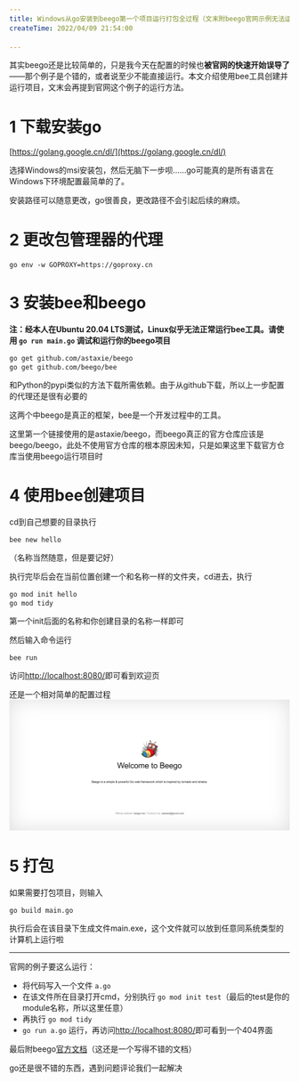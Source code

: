 ```yaml
---
title: Windows从go安装到beego第一个项目运行打包全过程（文末附beego官网示例无法运行的解决方案）
createTime: 2022/04/09 21:54:00

---
```


其实beego还是比较简单的，只是我今天在配置的时候也**被官网的快速开始误导了**——那个例子是个错的，或者说至少不能直接运行。本文介绍使用bee工具创建并运行项目，文末会再提到官网这个例子的运行方法。

# 1 下载安装go

[https://golang.google.cn/dl/](https://golang.google.cn/dl/)

选择Windows的msi安装包，然后无脑下一步呗……go可能真的是所有语言在Windows下环境配置最简单的了。

安装路径可以随意更改，go很善良，更改路径不会引起后续的麻烦。

# 2 更改包管理器的代理

```text
go env -w GOPROXY=https://goproxy.cn
```

# 3 安装bee和beego

**注：经本人在Ubuntu 20.04 LTS测试，Linux似乎无法正常运行bee工具。请使用 `go run main.go` 调试和运行你的beego项目**

```text
go get github.com/astaxie/beego
go get github.com/beego/bee
```

和Python的pypi类似的方法下载所需依赖。由于从github下载，所以上一步配置的代理还是很有必要的

这两个中beego是真正的框架，bee是一个开发过程中的工具。

这里第一个链接使用的是astaxie/beego，而beego真正的官方仓库应该是beego/beego，此处不使用官方仓库的根本原因未知，只是如果这里下载官方仓库当使用beego运行项目时

# 4 使用bee创建项目

cd到自己想要的目录执行

```text
bee new hello
```

（名称当然随意，但是要记好）

执行完毕后会在当前位置创建一个和名称一样的文件夹，cd进去，执行

```text
go mod init hello
go mod tidy
```

第一个init后面的名称和你创建目录的名称一样即可

然后输入命令运行

```text
bee run
```

访问[http://localhost:8080/](http://localhost:8080/)即可看到欢迎页

还是一个相对简单的配置过程
![](../images/36bdb2b3c8eef3b5c414bdb585ddabf5.png)
# 5 打包

如果需要打包项目，则输入

```
go build main.go
```

执行后会在该目录下生成文件main.exe，这个文件就可以放到任意同系统类型的计算机上运行啦

---

官网的例子要这么运行：

- 将代码写入一个文件 `a.go`
- 在该文件所在目录打开cmd，分别执行 `go mod init test`（最后的test是你的module名称，所以这里任意）
- 再执行 `go mod tidy`
- `go run a.go` 运行，再访问[http://localhost:8080/](http://localhost:8080/)即可看到一个404界面

最后附beego[官方文档](https://beego.me/docs/quickstart/)（这还是一个写得不错的文档）

go还是很不错的东西，遇到问题评论我们一起解决
